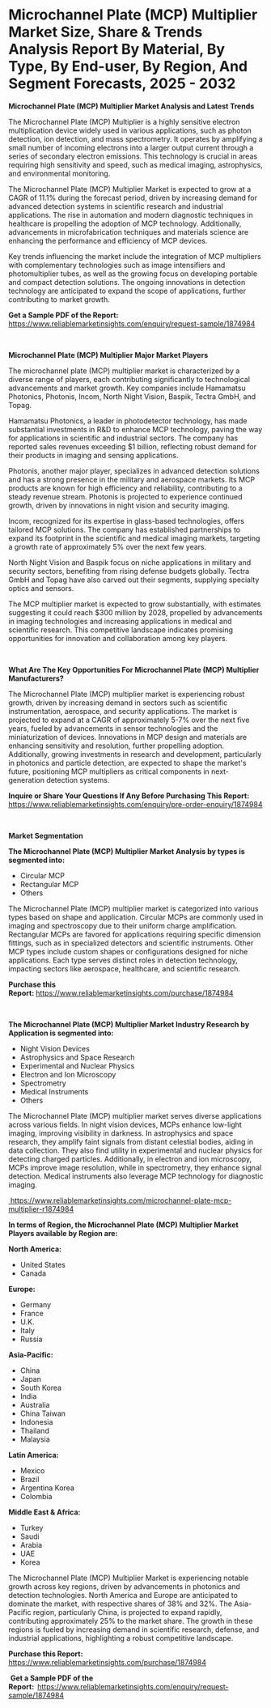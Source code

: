<p><h1>Microchannel Plate (MCP) Multiplier Market Size, Share & Trends Analysis Report By Material, By Type, By End-user, By Region, And Segment Forecasts, 2025 - 2032</h1></p><p><strong>Microchannel Plate (MCP) Multiplier Market Analysis and Latest Trends</strong></p>
<p><p>The Microchannel Plate (MCP) Multiplier is a highly sensitive electron multiplication device widely used in various applications, such as photon detection, ion detection, and mass spectrometry. It operates by amplifying a small number of incoming electrons into a larger output current through a series of secondary electron emissions. This technology is crucial in areas requiring high sensitivity and speed, such as medical imaging, astrophysics, and environmental monitoring.</p><p>The Microchannel Plate (MCP) Multiplier Market is expected to grow at a CAGR of 11.1% during the forecast period, driven by increasing demand for advanced detection systems in scientific research and industrial applications. The rise in automation and modern diagnostic techniques in healthcare is propelling the adoption of MCP technology. Additionally, advancements in microfabrication techniques and materials science are enhancing the performance and efficiency of MCP devices.</p><p>Key trends influencing the market include the integration of MCP multipliers with complementary technologies such as image intensifiers and photomultiplier tubes, as well as the growing focus on developing portable and compact detection solutions. The ongoing innovations in detection technology are anticipated to expand the scope of applications, further contributing to market growth.</p></p>
<p><strong>Get a Sample PDF of the Report:&nbsp;</strong> <a href="https://www.reliablemarketinsights.com/enquiry/request-sample/1874984?utm_campaign=3207&utm_medium=2&utm_source=Github&utm_content=ia&utm_term=12042025&utm_id=microchannel-plate-mcp-multiplier">https://www.reliablemarketinsights.com/enquiry/request-sample/1874984</a></p>
<p>&nbsp;</p>
<p><strong>Microchannel Plate (MCP) Multiplier Major Market Players</strong></p>
<p><p>The microchannel plate (MCP) multiplier market is characterized by a diverse range of players, each contributing significantly to technological advancements and market growth. Key companies include Hamamatsu Photonics, Photonis, Incom, North Night Vision, Baspik, Tectra GmbH, and Topag. </p><p>Hamamatsu Photonics, a leader in photodetector technology, has made substantial investments in R&D to enhance MCP technology, paving the way for applications in scientific and industrial sectors. The company has reported sales revenues exceeding $1 billion, reflecting robust demand for their products in imaging and sensing applications.</p><p>Photonis, another major player, specializes in advanced detection solutions and has a strong presence in the military and aerospace markets. Its MCP products are known for high efficiency and reliability, contributing to a steady revenue stream. Photonis is projected to experience continued growth, driven by innovations in night vision and security imaging.</p><p>Incom, recognized for its expertise in glass-based technologies, offers tailored MCP solutions. The company has established partnerships to expand its footprint in the scientific and medical imaging markets, targeting a growth rate of approximately 5% over the next few years.</p><p>North Night Vision and Baspik focus on niche applications in military and security sectors, benefiting from rising defense budgets globally. Tectra GmbH and Topag have also carved out their segments, supplying specialty optics and sensors.</p><p>The MCP multiplier market is expected to grow substantially, with estimates suggesting it could reach $300 million by 2028, propelled by advancements in imaging technologies and increasing applications in medical and scientific research. This competitive landscape indicates promising opportunities for innovation and collaboration among key players.</p></p>
<p>&nbsp;</p>
<p><strong>What Are The Key Opportunities For Microchannel Plate (MCP) Multiplier Manufacturers?</strong></p>
<p><p>The Microchannel Plate (MCP) multiplier market is experiencing robust growth, driven by increasing demand in sectors such as scientific instrumentation, aerospace, and security applications. The market is projected to expand at a CAGR of approximately 5-7% over the next five years, fueled by advancements in sensor technologies and the miniaturization of devices. Innovations in MCP design and materials are enhancing sensitivity and resolution, further propelling adoption. Additionally, growing investments in research and development, particularly in photonics and particle detection, are expected to shape the market's future, positioning MCP multipliers as critical components in next-generation detection systems.</p></p>
<p><strong>Inquire or Share Your Questions If Any Before Purchasing This Report:</strong> <a href="https://www.reliablemarketinsights.com/enquiry/pre-order-enquiry/1874984?utm_campaign=3207&utm_medium=2&utm_source=Github&utm_content=ia&utm_term=12042025&utm_id=microchannel-plate-mcp-multiplier">https://www.reliablemarketinsights.com/enquiry/pre-order-enquiry/1874984</a></p>
<p>&nbsp;</p>
<p><strong>Market Segmentation</strong></p>
<p><strong>The Microchannel Plate (MCP) Multiplier Market Analysis by types is segmented into:</strong></p>
<p><ul><li>Circular MCP</li><li>Rectangular MCP</li><li>Others</li></ul></p>
<p><p>The Microchannel Plate (MCP) multiplier market is categorized into various types based on shape and application. Circular MCPs are commonly used in imaging and spectroscopy due to their uniform charge amplification. Rectangular MCPs are favored for applications requiring specific dimension fittings, such as in specialized detectors and scientific instruments. Other MCP types include custom shapes or configurations designed for niche applications. Each type serves distinct roles in detection technology, impacting sectors like aerospace, healthcare, and scientific research.</p></p>
<p><strong>Purchase this Report:&nbsp;</strong><a href="https://www.reliablemarketinsights.com/purchase/1874984?utm_campaign=3207&utm_medium=2&utm_source=Github&utm_content=ia&utm_term=12042025&utm_id=microchannel-plate-mcp-multiplier">https://www.reliablemarketinsights.com/purchase/1874984</a></p>
<p>&nbsp;</p>
<p><strong>The Microchannel Plate (MCP) Multiplier Market Industry Research by Application is segmented into:</strong></p>
<p><ul><li>Night Vision Devices</li><li>Astrophysics and Space Research</li><li>Experimental and Nuclear Physics</li><li>Electron and Ion Microscopy</li><li>Spectrometry</li><li>Medical Instruments</li><li>Others</li></ul></p>
<p><p>The Microchannel Plate (MCP) multiplier market serves diverse applications across various fields. In night vision devices, MCPs enhance low-light imaging, improving visibility in darkness. In astrophysics and space research, they amplify faint signals from distant celestial bodies, aiding in data collection. They also find utility in experimental and nuclear physics for detecting charged particles. Additionally, in electron and ion microscopy, MCPs improve image resolution, while in spectrometry, they enhance signal detection. Medical instruments also leverage MCP technology for diagnostic imaging.</p></p>
<p><a href="https://www.reliablemarketinsights.com/microchannel-plate-mcp-multiplier-r1874984?utm_campaign=3207&utm_medium=2&utm_source=Github&utm_content=ia&utm_term=12042025&utm_id=microchannel-plate-mcp-multiplier">&nbsp;https://www.reliablemarketinsights.com/microchannel-plate-mcp-multiplier-r1874984</a></p>
<p><strong>In terms of Region, the Microchannel Plate (MCP) Multiplier Market Players available by Region are:</strong></p>
<p>
    <p> <strong> North America: </strong>
        <ul>
            <li>United States</li>
            <li>Canada</li>
        </ul>
        </p> 
    <p> <strong> Europe: </strong>
        <ul>
            <li>Germany</li>
            <li>France</li>
            <li>U.K.</li>
            <li>Italy</li>
            <li>Russia</li>
        </ul>
        </p> 
    <p> <strong> Asia-Pacific: </strong>
        <ul>
            <li>China</li>
            <li>Japan</li>
            <li>South Korea</li>
            <li>India</li>
            <li>Australia</li>
            <li>China Taiwan</li>
            <li>Indonesia</li>
            <li>Thailand</li>
            <li>Malaysia</li>
        </ul>
        </p> 
    <p> <strong> Latin America: </strong>
        <ul>
            <li>Mexico</li>
            <li>Brazil</li>
            <li>Argentina Korea</li>
            <li>Colombia</li>
        </ul>
        </p> 
    <p> <strong> Middle East & Africa: </strong>
        <ul>
            <li>Turkey</li>
            <li>Saudi</li>
            <li>Arabia</li>
            <li>UAE</li>
            <li>Korea</li>
        </ul>
    </p>
    </p>
<p><p>The Microchannel Plate (MCP) Multiplier Market is experiencing notable growth across key regions, driven by advancements in photonics and detection technologies. North America and Europe are anticipated to dominate the market, with respective shares of 38% and 32%. The Asia-Pacific region, particularly China, is projected to expand rapidly, contributing approximately 25% to the market share. The growth in these regions is fueled by increasing demand in scientific research, defense, and industrial applications, highlighting a robust competitive landscape.</p></p>
<p><strong>Purchase this Report: </strong><a href="https://www.reliablemarketinsights.com/purchase/1874984?utm_campaign=3207&utm_medium=2&utm_source=Github&utm_content=ia&utm_term=12042025&utm_id=microchannel-plate-mcp-multiplier">https://www.reliablemarketinsights.com/purchase/1874984</a></p>
<p>&nbsp;<strong>Get a Sample PDF of the Report:&nbsp;&nbsp;</strong><a href="https://www.reliablemarketinsights.com/enquiry/request-sample/1874984?utm_campaign=3207&utm_medium=2&utm_source=Github&utm_content=ia&utm_term=12042025&utm_id=microchannel-plate-mcp-multiplier">https://www.reliablemarketinsights.com/enquiry/request-sample/1874984</a></p>
<p><strong></strong></p>
<p><p></p><p></p><p></p></p>